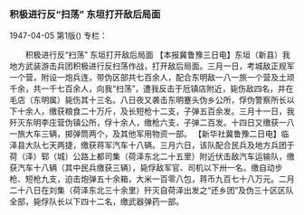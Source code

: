 ### 积极进行反“扫荡”  东垣打开敌后局面

1947-04-05
第1版()
专栏：

　　积极进行反“扫荡”
    东垣打开敌后局面
    【本报冀鲁豫三日电】东垣（新县）我地方武装游击兵团积极进行反扫荡作战，打开敌后局面。三月一日，考城敌正规军一个营，附设一炮兵连，带伪区部共七百余人，配合东明敌一八一旅一个营及土顽千余，共一千七百余人，向我“扫荡”，遭我反击于卮镇店附近，毙伤敌四名，并在毛店（东明属）毙伤其十三名。八日夜又袭击东明蹇头伪乡公所，俘伪警察所长以下十余人，缴获粮食二十万斤，及长短枪十二支，子弹五百余发。三月十一日，我歼灭东明李庄营伪镇公所，俘十余人，缴枪六支，子弹二百发。十四日又缴获一八一旅大车三辆，掷弹筒两个，及其他军用物资一部。
    【新华社冀鲁豫二日电】临泽县大队七天两捷，缴获蒋军汽车十八辆。三月六日，该队配合民兵及地方兵团于荷（泽）郓（城）公路上都司集（荷泽东北二十五里）附近伏击敌汽车运输队，缴获汽车十八辆（其中民兵缴获三辆），毙俘敌军官、司机以下卅一名。缴自动步枪、短枪九支，迫击炮弹五十余箱，大米一百零八包，蒋币九百七十八万元。二月二十八日在刘集（荷泽东北三十余里）歼灭自荷泽出发之“还乡团”及伪三十区区队全部，毙俘队长以下四十二名，缴武器弹药一部。
